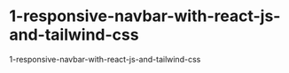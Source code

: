 # 1-responsive-navbar-with-react-js-and-tailwind-css
1-responsive-navbar-with-react-js-and-tailwind-css
